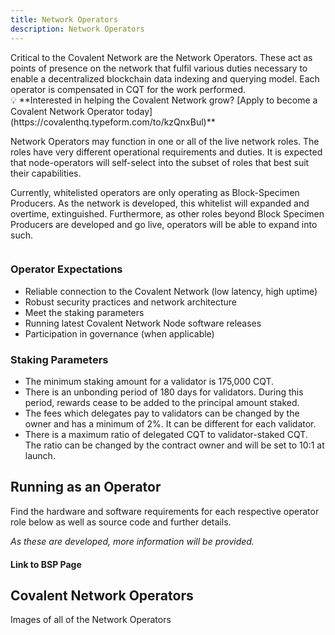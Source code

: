 ```yaml
---
title: Network Operators
description: Network Operators
---
```


<section class="">
<div>
Critical to the Covalent Network are the Network Operators. These act as points of presence on the network that fulfil various duties necessary to enable a decentralized blockchain data indexing and querying model. Each operator is compensated in CQT for the work performed.

  <aside>
  💡 **Interested in helping the Covalent Network grow? [Apply to become a Covalent Network Operator today](https://covalenthq.typeform.com/to/kzQnxBul)**

  </aside>

Network Operators may function in one or all of the live network roles. The roles have very different operational requirements and duties. It is expected that node-operators will self-select into the subset of roles that best suit their capabilities.

Currently, whitelisted operators are only operating as Block-Specimen Producers. As the network is developed, this whitelist will expanded and overtime, extinguished. Furthermore, as other roles beyond Block Specimen Producers are developed and go live, operators will be able to expand into such.
</div>

<IMAGE OF ROLES FROM NETWORK LP>

### Operator Expectations

- Reliable connection to the Covalent Network (low latency, high uptime)
- Robust security practices and network architecture
- Meet the staking parameters
- Running latest Covalent Network Node software releases
- Participation in governance (when applicable)

### Staking Parameters

- The minimum staking amount for a validator is 175,000 CQT.
- There is an unbonding period of 180 days for validators. During this period, rewards cease to be added to the principal amount staked.
- The fees which delegates pay to validators can be changed by the owner and has a minimum of 2%. It can be different for each validator.
- There is a maximum ratio of delegated CQT to validator-staked CQT. The ratio can be changed by the contract owner and will be set to 10:1 at launch.

## Running as an Operator

Find the hardware and software requirements for each respective operator role below as well as source code and further details.

*As these are developed, more information will be provided.*

#### Link to BSP Page

## Covalent Network Operators

Images of all of the Network Operators

</section>
